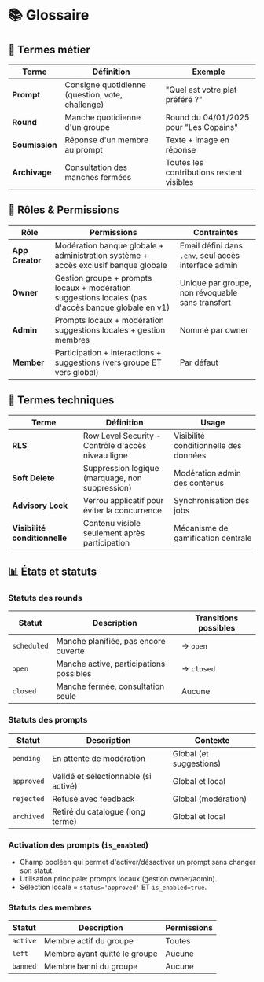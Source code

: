 # 📚 Glossaire

## 🎯 Termes métier

| Terme          | Définition                                       | Exemple                                   |
| -------------- | ------------------------------------------------ | ----------------------------------------- |
| **Prompt**     | Consigne quotidienne (question, vote, challenge) | "Quel est votre plat préféré ?"           |
| **Round**      | Manche quotidienne d'un groupe                   | Round du 04/01/2025 pour "Les Copains"    |
| **Soumission** | Réponse d'un membre au prompt                    | Texte + image en réponse                  |
| **Archivage**  | Consultation des manches fermées                 | Toutes les contributions restent visibles |

## 👥 Rôles & Permissions

| Rôle            | Permissions                                                                                         | Contraintes                                          |
| --------------- | --------------------------------------------------------------------------------------------------- | ---------------------------------------------------- |
| **App Creator** | Modération banque globale + administration système + accès exclusif banque globale                  | Email défini dans `.env`, seul accès interface admin |
| **Owner**       | Gestion groupe + prompts locaux + modération suggestions locales (pas d'accès banque globale en v1) | Unique par groupe, non révoquable sans transfert     |
| **Admin**       | Prompts locaux + modération suggestions locales + gestion membres                                   | Nommé par owner                                      |
| **Member**      | Participation + interactions + suggestions (vers groupe ET vers global)                             | Par défaut                                           |

## 🔧 Termes techniques

| Terme                         | Définition                                         | Usage                                 |
| ----------------------------- | -------------------------------------------------- | ------------------------------------- |
| **RLS**                       | Row Level Security - Contrôle d'accès niveau ligne | Visibilité conditionnelle des données |
| **Soft Delete**               | Suppression logique (marquage, non suppression)    | Modération admin des contenus         |
| **Advisory Lock**             | Verrou applicatif pour éviter la concurrence       | Synchronisation des jobs              |
| **Visibilité conditionnelle** | Contenu visible seulement après participation      | Mécanisme de gamification centrale    |

## 📊 États et statuts

### Statuts des rounds

| Statut      | Description                             | Transitions possibles |
| ----------- | --------------------------------------- | --------------------- |
| `scheduled` | Manche planifiée, pas encore ouverte    | → `open`              |
| `open`      | Manche active, participations possibles | → `closed`            |
| `closed`    | Manche fermée, consultation seule       | Aucune                |

### Statuts des prompts

| Statut     | Description                          | Contexte                 |
| ---------- | ------------------------------------ | ------------------------ |
| `pending`  | En attente de modération             | Global (et suggestions)  |
| `approved` | Validé et sélectionnable (si activé) | Global et local          |
| `rejected` | Refusé avec feedback                 | Global (modération)      |
| `archived` | Retiré du catalogue (long terme)     | Global et local          |

### Activation des prompts (`is_enabled`)

- Champ booléen qui permet d'activer/désactiver un prompt sans changer son statut.
- Utilisation principale: prompts locaux (gestion owner/admin).
- Sélection locale = `status='approved'` ET `is_enabled=true`.

### Statuts des membres

| Statut   | Description                   | Permissions |
| -------- | ----------------------------- | ----------- |
| `active` | Membre actif du groupe        | Toutes      |
| `left`   | Membre ayant quitté le groupe | Aucune      |
| `banned` | Membre banni du groupe        | Aucune      |
